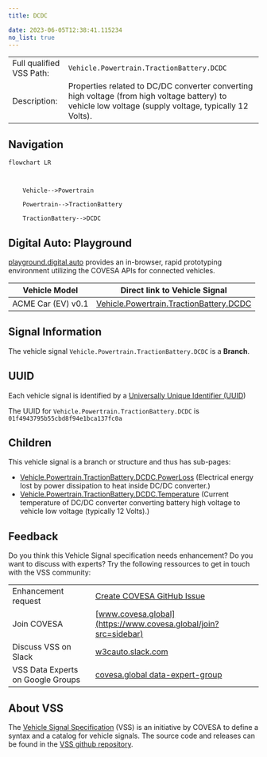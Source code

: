 ```yaml
---
title: DCDC

date: 2023-06-05T12:38:41.115234
no_list: true
---
```



| | |
|---|---|
| Full qualified VSS Path: | `Vehicle.Powertrain.TractionBattery.DCDC` |
| Description: | Properties related to DC/DC converter converting high voltage (from high voltage battery) to vehicle low voltage (supply voltage, typically 12 Volts). |

## Navigation

```mermaid
flowchart LR



    Vehicle-->Powertrain

    Powertrain-->TractionBattery

    TractionBattery-->DCDC

```


## Digital Auto: Playground

[playground.digital.auto](http://digital.auto) provides an in-browser, rapid prototyping environment utilizing the COVESA APIs for connected vehicles. 

| Vehicle Model | Direct link to Vehicle Signal |
|---|---|
| ACME Car (EV) v0.1 | [Vehicle.Powertrain.TractionBattery.DCDC](https://digitalauto.netlify.app/model/STLWzk1WyqVVLbfymb4f/cvi/list/Vehicle.Powertrain.TractionBattery.DCDC/) |


## Signal Information




The vehicle signal `Vehicle.Powertrain.TractionBattery.DCDC` is a **Branch**.





## UUID

Each vehicle signal is identified by a [Universally Unique Identifier (UUID](https://en.wikipedia.org/wiki/Universally_unique_identifier))

The UUID for `Vehicle.Powertrain.TractionBattery.DCDC` is `01f4943795b55cbd8f94e1bca137fc0a`

## Children

This vehicle signal is a branch or structure and thus has sub-pages:

- [Vehicle.Powertrain.TractionBattery.DCDC.PowerLoss](powerloss/) (Electrical energy lost by power dissipation to heat inside DC/DC converter.)
- [Vehicle.Powertrain.TractionBattery.DCDC.Temperature](temperature/) (Current temperature of DC/DC converter converting battery high voltage to vehicle low voltage (typically 12 Volts).)


## Feedback

Do you think this Vehicle Signal specification needs enhancement? Do you want to discuss with experts? Try the following ressources to get in touch with the VSS community:

| | |
|---|---|
| Enhancement request | [Create COVESA GitHub Issue](https://github.com/COVESA/vehicle_signal_specification/issues/new?body=Please+describe+your+feedback&title=Signal+feedback+Vehicle.Powertrain.TractionBattery.DCDC) |
| Join COVESA | [www.covesa.global](https://www.covesa.global/join?src=sidebar) |
| Discuss VSS on Slack | [w3cauto.slack.com](http://w3cauto.slack.com/) |
| VSS Data Experts on Google Groups | [covesa.global data-expert-group](https://groups.google.com/a/covesa.global/g/data-expert-group) |

## About VSS

The [Vehicle Signal Specification](https://covesa.github.io/vehicle_signal_specification/) (VSS)
is an initiative by COVESA to define a syntax and a catalog for vehicle signals.
The source code and releases can be found in the [VSS github repository](https://github.com/COVESA/vehicle_signal_specification).

